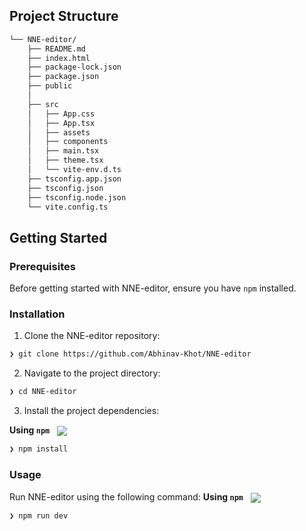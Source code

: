 ##  Project Structure

```sh
└── NNE-editor/
    ├── README.md
    ├── index.html
    ├── package-lock.json
    ├── package.json
    ├── public
    │  
    ├── src
    │   ├── App.css
    │   ├── App.tsx
    │   ├── assets
    │   ├── components
    │   ├── main.tsx
    │   ├── theme.tsx
    │   └── vite-env.d.ts
    ├── tsconfig.app.json
    ├── tsconfig.json
    ├── tsconfig.node.json
    └── vite.config.ts
```

##  Getting Started


###  Prerequisites

Before getting started with NNE-editor, ensure you have `npm` installed.

###  Installation


1. Clone the NNE-editor repository:
```sh
❯ git clone https://github.com/Abhinav-Khot/NNE-editor
```

2. Navigate to the project directory:
```sh
❯ cd NNE-editor
```

3. Install the project dependencies:


**Using `npm`** &nbsp; [<img align="center" src="https://img.shields.io/badge/npm-CB3837.svg?style={badge_style}&logo=npm&logoColor=white" />](https://www.npmjs.com/)

```sh
❯ npm install
```




###  Usage
Run NNE-editor using the following command:
**Using `npm`** &nbsp; [<img align="center" src="https://img.shields.io/badge/npm-CB3837.svg?style={badge_style}&logo=npm&logoColor=white" />](https://www.npmjs.com/)

```sh
❯ npm run dev
```

